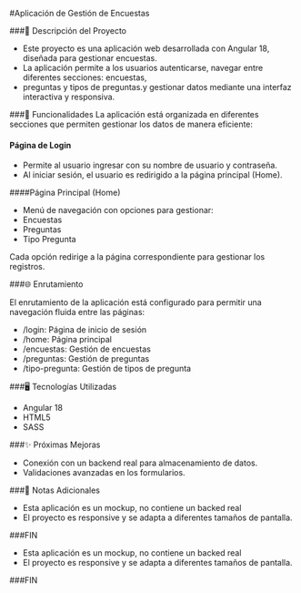 #Aplicación de Gestión de Encuestas


###📄 Descripción del Proyecto
- Este proyecto es una aplicación web desarrollada con Angular 18, diseñada para gestionar encuestas.
- La aplicación permite a los usuarios autenticarse, navegar entre diferentes secciones: encuestas,
-  preguntas y tipos de preguntas.y gestionar datos mediante una interfaz interactiva y responsiva.



###🚀 Funcionalidades
La aplicación está organizada en diferentes secciones que permiten gestionar los datos de manera eficiente:

#### Página de Login
- Permite al usuario ingresar con su nombre de usuario y contraseña.
- Al iniciar sesión, el usuario es redirigido a la página principal (Home).

####Página Principal (Home)
- Menú de navegación con opciones para gestionar:
- Encuestas
- Preguntas
- Tipo Pregunta

Cada opción redirige a la página correspondiente para gestionar los registros.

###🌐 Enrutamiento


 El enrutamiento de la aplicación está configurado para permitir una navegación fluida entre las páginas:
- /login: Página de inicio de sesión
- /home: Página principal
- /encuestas: Gestión de encuestas
- /preguntas: Gestión de preguntas
- /tipo-pregunta: Gestión de tipos de pregunta


###🖥️ Tecnologías Utilizadas

- Angular 18
- HTML5
- SASS

###✨ Próximas Mejoras

- Conexión con un backend real para almacenamiento de datos.
- Validaciones avanzadas en los formularios.

###📝 Notas Adicionales

- Esta aplicación es un mockup, no contiene un backed real
- El proyecto es responsive y se adapta a diferentes tamaños de pantalla.



###FIN
- Esta aplicación es un mockup, no contiene un backed real
- El proyecto es responsive y se adapta a diferentes tamaños de pantalla.



###FIN

